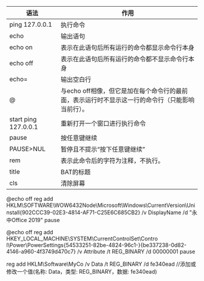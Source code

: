 语法|作用
-|-
ping  127.0.0.1|执行命令
echo|输出语句
echo on|表示在此语句后所有运行的命令都显示命令行本身 
echo off|表示在此语句后所有运行的命令都不显示命令行本身
echo=|输出空白行
@|与echo off相像，但它是加在每个命令行的最前面，表示运行时不显示这一行的命令行（只能影响当前行）。
start ping 127.0.0.1|重新打开一个窗口进行执行命令
pause|按任意键继续
PAUSE>NUL|暂停且不提示“按下任意键继续”
rem|表示此命令后的字符为注释，不执行。
title|BAT的标题
cls|清除屏幕

@echo off
reg add HKLM\SOFTWARE\WOW6432Node\Microsoft\Windows\CurrentVersion\Uninstall\{902CCC39-02E3-4814-AF71-C25E6C685CB2} /v DisplayName  /d "永中Office 2019"
pause

@echo off
reg add HKEY_LOCAL_MACHINE\SYSTEM\CurrentControlSet\Contro l\Power\PowerSettings\{54533251-82be-4824-96c1-}\{be337238-0d82-4146-a960-4f3749d470c7} /v Attribute /t REG_BINARY /d 00000001
pause

reg add HKLM\Software\MyCo /v Data /t REG_BINARY /d fe340ead
//添加或修改一个值(名称: Data，类型: REG_BINARY，数据: fe340ead)